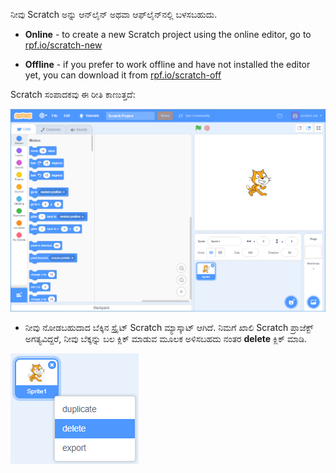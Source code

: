 ನೀವು Scratch ಅನ್ನು ಆನ್‌ಲೈನ್ ಅಥವಾ ಆಫ್‌ಲೈನ್‌ನಲ್ಲಿ ಬಳಸಬಹುದು.

+ **Online** - to create a new Scratch project using the online editor, go to <a href="https://rpf.io/scratch-new" target="_blank">rpf.io/scratch-new</a>

+ **Offline** - if you prefer to work offline and have not installed the editor yet, you can download it from <a href="https://rpf.io/scratch-off" target="_blank">rpf.io/scratch-off</a>

Scratch ಸಂಪಾದಕವು ಈ ರೀತಿ ಕಾಣುತ್ತದೆ:

![ಸ್ಕ್ರೀನ್‍ಶಾಟ್](images/scratch-editor.png)

+ ನೀವು ನೋಡಬಹುದಾದ ಬೆಕ್ಕಿನ ಸ್ಪ್ರೈಟ್ Scratch ಮ್ಯಾಸ್ಕಾಟ್ ಆಗಿದೆ. ನಿಮಗೆ ಖಾಲಿ Scratch ಪ್ರಾಜೆಕ್ಟ್ ಅಗತ್ಯವಿದ್ದರೆ, ನೀವು ಬೆಕ್ಕನ್ನು ಬಲ ಕ್ಲಿಕ್ ಮಾಡುವ ಮೂಲಕ ಅಳಿಸಬಹದು ನಂತರ **delete** ಕ್ಲಿಕ್ ಮಾಡಿ.

![ಸ್ಕ್ರೀನ್‍ಶಾಟ್](images/delete.png)
